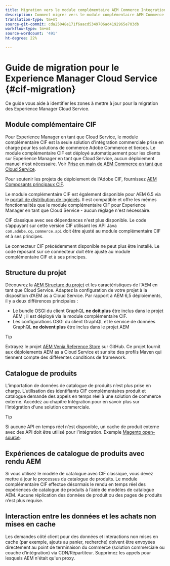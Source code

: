 ```yaml
---
title: Migration vers le module complémentaire AEM Commerce Integration Framework (CIF)
description: Comment migrer vers le module complémentaire AEM Commerce Integration Framework (CIF) à partir d’une ancienne version
translation-type: tm+mt
source-git-commit: cda25048e171f6aacd5349706ad4192965e703db
workflow-type: tm+mt
source-wordcount: '491'
ht-degree: 22%

---
```


# Guide de migration pour le Experience Manager Cloud Service {#cif-migration}

Ce guide vous aide à identifier les zones à mettre à jour pour la migration des Experience Manager Cloud Service.

## Module complémentaire CIF

Pour Experience Manager en tant que Cloud Service, le module complémentaire CIF est la seule solution d&#39;intégration commerciale prise en charge pour les solutions de commerce Adobe Commerce et tierces. Le module complémentaire CIF est déployé automatiquement pour les clients sur Experience Manager en tant que Cloud Service, aucun déploiement manuel n’est nécessaire. Voir [Prise en main de AEM Commerce en tant que Cloud Service](getting-started.md).

Pour soutenir les projets de déploiement de l&#39;Adobe CIF, fournissez [AEM Composants principaux CIF](https://github.com/adobe/aem-core-cif-components).

Le module complémentaire CIF est également disponible pour AEM 6.5 via le [portail de distribution de logiciels](https://experience.adobe.com/#/downloads/content/software-distribution/en/aem.html). Il est compatible et offre les mêmes fonctionnalités que le module complémentaire CIF pour Experience Manager en tant que Cloud Service - aucun réglage n&#39;est nécessaire.

CIF classique avec ses dépendances n&#39;est plus disponible. Le code s’appuyant sur cette version CIF utilisant les API Java `com.adobe.cq.commerce.api` doit être ajusté au module complémentaire CIF et à ses principes.

Le connecteur CIF précédemment disponible ne peut plus être installé. Le code reposant sur ce connecteur doit être ajusté au module complémentaire CIF et à ses principes.

## Structure du projet

Découvrez la [AEM Structure du projet](https://docs.adobe.com/content/help/fr-FR/experience-manager-cloud-service/implementing/developing/aem-project-content-package-structure.html) et les caractéristiques de l&#39;AEM en tant que Cloud Service. Adaptez la configuration de votre projet à la disposition d’AEM as a Cloud Service.
Par rapport à AEM 6,5 déploiements, il y a deux différences principales :

* Le bundle OSGI du client GraphQL **ne doit plus** être inclus dans le projet AEM ; il est déployé via le module complémentaire CIF.
* Les configurations OSGI du client GraphQL et le service de données GraphQL **ne doivent plus** être inclus dans le projet AEM

>[!TIP]
>
>Extrayez le projet [AEM Venia Reference Store](https://github.com/adobe/aem-cif-guides-venia) sur GitHub. Ce projet fournit aux déploiements AEM as a Cloud Service et sur site des profils Maven qui tiennent compte des différentes conditions de framework.

## Catalogue de produits

L’importation de données de catalogue de produits n’est plus prise en charge. L&#39;utilisation des identifiants CIF complémentaires produit et catalogue demande des appels en temps réel à une solution de commerce externe. Accédez au chapitre Intégration pour en savoir plus sur l&#39;intégration d&#39;une solution commerciale.

>[!TIP]
>
>Si aucune API en temps réel n’est disponible, un cache de produit externe avec des API doit être utilisé pour l’intégration. Exemple [Magento open-source](https://magento.com/products/magento-open-source).

## Expériences de catalogue de produits avec rendu AEM

Si vous utilisez le modèle de catalogue avec CIF classique, vous devez mettre à jour le processus du catalogue de produits. Le module complémentaire CIF effectue désormais le rendu en temps réel des expériences de catalogue de produits à l’aide de modèles de catalogue AEM. Aucune réplication des données de produit ou des pages de produits n’est plus requise.

## Interaction entre les données et les achats non mises en cache

Les demandes côté client pour des données et interactions non mises en cache (par exemple, ajouts au panier, recherche) doivent être envoyées directement au point de terminaison du commerce (solution commerciale ou couche d’intégration) via CDN/Répartiteur. Supprimez les appels pour lesquels AEM n&#39;était qu&#39;un proxy.

